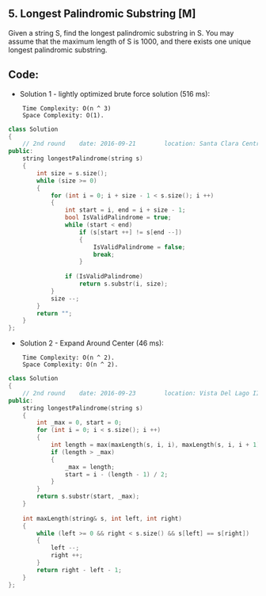 ## 5. Longest Palindromic Substring [M]
Given a string S, find the longest palindromic substring in S. You may assume that the maximum length of S is 1000, and there exists one unique longest palindromic substring.


## Code:
- Solution 1 - lightly optimized brute force solution (516 ms):
```
    Time Complexity: O(n ^ 3)
    Space Complexity: O(1).
```
```c++
class Solution 
{
    // 2nd round    date: 2016-09-21        location: Santa Clara Central Park Library
public:
    string longestPalindrome(string s) 
    {
        int size = s.size();
        while (size >= 0)
        {
            for (int i = 0; i + size - 1 < s.size(); i ++)
            {
                int start = i, end = i + size - 1;
                bool IsValidPalindrome = true;
                while (start < end)
                    if (s[start ++] != s[end --])
                    {
                        IsValidPalindrome = false;
                        break;
                    }
                    
                if (IsValidPalindrome)
                    return s.substr(i, size);
            }
            size --;
        }
        return "";
    }
};
```

- Solution 2 - Expand Around Center (46 ms):
```
    Time Complexity: O(n ^ 2).
    Space Complexity: O(n ^ 2).
```
```c++
class Solution 
{
    // 2nd round    date: 2016-09-23        location: Vista Del Lago III Apartments
public:
    string longestPalindrome(string s) 
    {
        int _max = 0, start = 0;
        for (int i = 0; i < s.size(); i ++)
        {
            int length = max(maxLength(s, i, i), maxLength(s, i, i + 1));
            if (length > _max)
            {
                _max = length;
                start = i - (length - 1) / 2;
            }
        }
        return s.substr(start, _max);
    }
    
    int maxLength(string& s, int left, int right)
    {
        while (left >= 0 && right < s.size() && s[left] == s[right])
        {
            left --;
            right ++;
        }
        return right - left - 1;
    }
};
```
